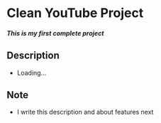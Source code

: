 # Clean YouTube Project

##### This is my first complete project

## Description
- Loading...

## Note
- I write this description and about features next
